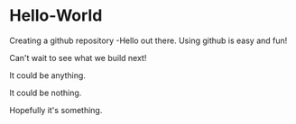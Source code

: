 # Hello-World
Creating a github repository
-Hello out there. Using github is easy and fun! 

Can't wait to see what we build next!

It could be anything.

It could be nothing.

Hopefully it's something.
